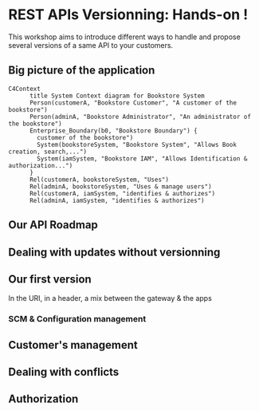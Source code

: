 # REST APIs Versionning: Hands-on !

This workshop aims to introduce different ways to handle and propose several versions of a same API to your customers.


## Big picture of the application

```mermaid
C4Context
      title System Context diagram for Bookstore System
      Person(customerA, "Bookstore Customer", "A customer of the bookstore") 
      Person(adminA, "Bookstore Administrator", "An administrator of the bookstore") 
      Enterprise_Boundary(b0, "Bookstore Boundary") {
        customer of the bookstore")
        System(bookstoreSystem, "Bookstore System", "Allows Book creation, search,...")  
        System(iamSystem, "Bookstore IAM", "Allows Identification & authorization...")  
      }
      Rel(customerA, bookstoreSystem, "Uses")
      Rel(adminA, bookstoreSystem, "Uses & manage users")
      Rel(customerA, iamSystem, "identifies & authorizes")
      Rel(adminA, iamSystem, "identifies & authorizes")
```

## Our API Roadmap

## Dealing with updates without versionning

## Our first version

In the URI, in a header, a mix between the gateway & the apps

### SCM & Configuration management

## Customer's management

## Dealing with conflicts

## Authorization